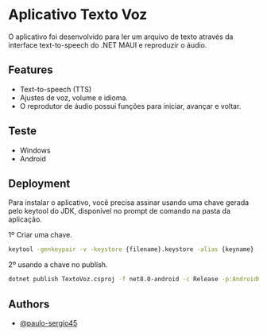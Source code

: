 
# Aplicativo Texto Voz

O aplicativo foi desenvolvido para ler um arquivo de texto através da interface text-to-speech do .NET MAUI e reproduzir o áudio.


## Features

- Text-to-speech (TTS)
- Ajustes de voz, volume e idioma.
- O reprodutor de áudio possui funções para iniciar, avançar e voltar.

## Teste

- Windows
- Android

## Deployment

Para instalar o aplicativo, você precisa assinar usando uma chave gerada pelo keytool do JDK, disponível no prompt de comando na pasta da aplicação.

1º Criar uma chave.
```bash
keytool -genkeypair -v -keystore {filename}.keystore -alias {keyname} -keyalg RSA -keysize 2048 -validity 10000
```
2º usando a chave no publish.
```bash
dotnet publish TextoVoz.csproj -f net8.0-android -c Release -p:AndroidKeyStore=true -p:AndroidSigningKeyStore={filename}.keystore -p:AndroidSigningKeyAlias={keyname} -p:AndroidSigningKeyPass={password} -p:AndroidSigningStorePass={password}
```

## Authors

- [@paulo-sergio45 ](https://github.com/paulo-sergio45)
